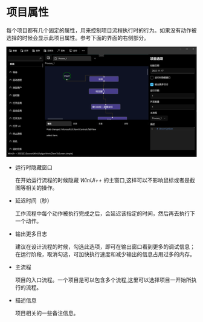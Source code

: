 # 项目属性

每个项目都有几个固定的属性，用来控制项目流程执行时的行为。如果没有动作被选择的时候会显示此项目属性。参考下面的界面的右侧部分。

![process](./images/01.png ':size=90%')

* 运行时隐藏窗口
  
    在开始运行流程的时候隐藏 *WinUi++* 的主窗口,这样可以不影响鼠标或者是截图等相关的操作。

* 延迟时间（秒）
  
    工作流程中每个动作被执行完成之后，会延迟该指定的时间，然后再去执行下一个动作。

* 输出更多日志
  
   建议在设计流程的时候，勾选此选项，即可在输出窗口看到更多的调试信息；在运行阶段，取消勾选，可加快执行速度和减少输出的信息占用过多的内存。

* 主流程
  
    项目的入口流程。一个项目是可以包含多个流程,这里可以选择项目一开始所执行的流程。

* 描述信息
  
    项目相关的一些备注信息。